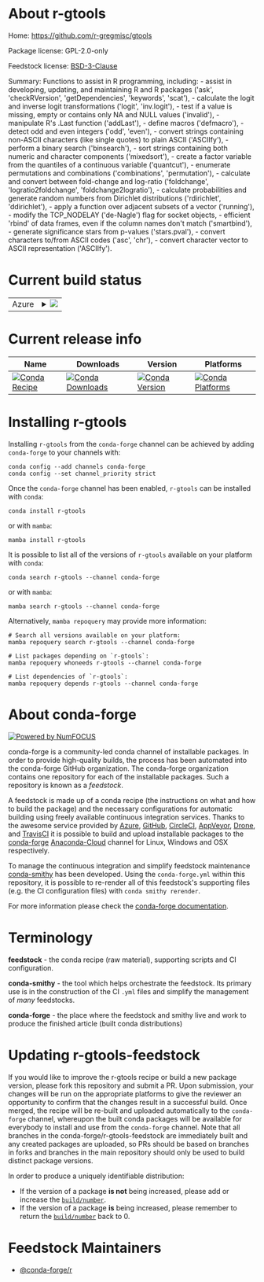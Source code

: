 About r-gtools
==============

Home: https://github.com/r-gregmisc/gtools

Package license: GPL-2.0-only

Feedstock license: [BSD-3-Clause](https://github.com/conda-forge/r-gtools-feedstock/blob/main/LICENSE.txt)

Summary: Functions to assist in R programming, including: - assist in developing, updating, and maintaining R and R packages ('ask', 'checkRVersion', 'getDependencies', 'keywords', 'scat'), - calculate the logit and inverse logit transformations ('logit', 'inv.logit'), - test if a value is missing, empty or contains only NA and NULL values ('invalid'), - manipulate R's .Last function ('addLast'), - define macros ('defmacro'), - detect odd and even integers ('odd', 'even'), - convert strings containing non-ASCII characters (like single quotes) to plain ASCII ('ASCIIfy'), - perform a binary search ('binsearch'), - sort strings containing both numeric and character components ('mixedsort'), - create a factor variable from the quantiles of a continuous variable ('quantcut'), - enumerate permutations and combinations ('combinations', 'permutation'), - calculate and convert between fold-change and log-ratio ('foldchange', 'logratio2foldchange', 'foldchange2logratio'), - calculate probabilities and generate random numbers from Dirichlet distributions ('rdirichlet', 'ddirichlet'), - apply a function over adjacent subsets of a vector ('running'), - modify the TCP\_NODELAY ('de-Nagle') flag for socket objects, - efficient 'rbind' of data frames, even if the column names don't match ('smartbind'), - generate significance stars from p-values ('stars.pval'), - convert characters to/from ASCII codes ('asc', 'chr'), - convert character vector to ASCII representation ('ASCIIfy').

Current build status
====================


<table>
    
  <tr>
    <td>Azure</td>
    <td>
      <details>
        <summary>
          <a href="https://dev.azure.com/conda-forge/feedstock-builds/_build/latest?definitionId=1226&branchName=main">
            <img src="https://dev.azure.com/conda-forge/feedstock-builds/_apis/build/status/r-gtools-feedstock?branchName=main">
          </a>
        </summary>
        <table>
          <thead><tr><th>Variant</th><th>Status</th></tr></thead>
          <tbody><tr>
              <td>linux_64_r_base4.1</td>
              <td>
                <a href="https://dev.azure.com/conda-forge/feedstock-builds/_build/latest?definitionId=1226&branchName=main">
                  <img src="https://dev.azure.com/conda-forge/feedstock-builds/_apis/build/status/r-gtools-feedstock?branchName=main&jobName=linux&configuration=linux%20linux_64_r_base4.1" alt="variant">
                </a>
              </td>
            </tr><tr>
              <td>linux_64_r_base4.2</td>
              <td>
                <a href="https://dev.azure.com/conda-forge/feedstock-builds/_build/latest?definitionId=1226&branchName=main">
                  <img src="https://dev.azure.com/conda-forge/feedstock-builds/_apis/build/status/r-gtools-feedstock?branchName=main&jobName=linux&configuration=linux%20linux_64_r_base4.2" alt="variant">
                </a>
              </td>
            </tr><tr>
              <td>linux_aarch64_r_base4.1</td>
              <td>
                <a href="https://dev.azure.com/conda-forge/feedstock-builds/_build/latest?definitionId=1226&branchName=main">
                  <img src="https://dev.azure.com/conda-forge/feedstock-builds/_apis/build/status/r-gtools-feedstock?branchName=main&jobName=linux&configuration=linux%20linux_aarch64_r_base4.1" alt="variant">
                </a>
              </td>
            </tr><tr>
              <td>linux_aarch64_r_base4.2</td>
              <td>
                <a href="https://dev.azure.com/conda-forge/feedstock-builds/_build/latest?definitionId=1226&branchName=main">
                  <img src="https://dev.azure.com/conda-forge/feedstock-builds/_apis/build/status/r-gtools-feedstock?branchName=main&jobName=linux&configuration=linux%20linux_aarch64_r_base4.2" alt="variant">
                </a>
              </td>
            </tr><tr>
              <td>linux_ppc64le_r_base4.1</td>
              <td>
                <a href="https://dev.azure.com/conda-forge/feedstock-builds/_build/latest?definitionId=1226&branchName=main">
                  <img src="https://dev.azure.com/conda-forge/feedstock-builds/_apis/build/status/r-gtools-feedstock?branchName=main&jobName=linux&configuration=linux%20linux_ppc64le_r_base4.1" alt="variant">
                </a>
              </td>
            </tr><tr>
              <td>linux_ppc64le_r_base4.2</td>
              <td>
                <a href="https://dev.azure.com/conda-forge/feedstock-builds/_build/latest?definitionId=1226&branchName=main">
                  <img src="https://dev.azure.com/conda-forge/feedstock-builds/_apis/build/status/r-gtools-feedstock?branchName=main&jobName=linux&configuration=linux%20linux_ppc64le_r_base4.2" alt="variant">
                </a>
              </td>
            </tr><tr>
              <td>osx_64_r_base4.1</td>
              <td>
                <a href="https://dev.azure.com/conda-forge/feedstock-builds/_build/latest?definitionId=1226&branchName=main">
                  <img src="https://dev.azure.com/conda-forge/feedstock-builds/_apis/build/status/r-gtools-feedstock?branchName=main&jobName=osx&configuration=osx%20osx_64_r_base4.1" alt="variant">
                </a>
              </td>
            </tr><tr>
              <td>osx_64_r_base4.2</td>
              <td>
                <a href="https://dev.azure.com/conda-forge/feedstock-builds/_build/latest?definitionId=1226&branchName=main">
                  <img src="https://dev.azure.com/conda-forge/feedstock-builds/_apis/build/status/r-gtools-feedstock?branchName=main&jobName=osx&configuration=osx%20osx_64_r_base4.2" alt="variant">
                </a>
              </td>
            </tr><tr>
              <td>osx_arm64_r_base4.1</td>
              <td>
                <a href="https://dev.azure.com/conda-forge/feedstock-builds/_build/latest?definitionId=1226&branchName=main">
                  <img src="https://dev.azure.com/conda-forge/feedstock-builds/_apis/build/status/r-gtools-feedstock?branchName=main&jobName=osx&configuration=osx%20osx_arm64_r_base4.1" alt="variant">
                </a>
              </td>
            </tr><tr>
              <td>osx_arm64_r_base4.2</td>
              <td>
                <a href="https://dev.azure.com/conda-forge/feedstock-builds/_build/latest?definitionId=1226&branchName=main">
                  <img src="https://dev.azure.com/conda-forge/feedstock-builds/_apis/build/status/r-gtools-feedstock?branchName=main&jobName=osx&configuration=osx%20osx_arm64_r_base4.2" alt="variant">
                </a>
              </td>
            </tr><tr>
              <td>win_64</td>
              <td>
                <a href="https://dev.azure.com/conda-forge/feedstock-builds/_build/latest?definitionId=1226&branchName=main">
                  <img src="https://dev.azure.com/conda-forge/feedstock-builds/_apis/build/status/r-gtools-feedstock?branchName=main&jobName=win&configuration=win%20win_64_" alt="variant">
                </a>
              </td>
            </tr>
          </tbody>
        </table>
      </details>
    </td>
  </tr>
</table>

Current release info
====================

| Name | Downloads | Version | Platforms |
| --- | --- | --- | --- |
| [![Conda Recipe](https://img.shields.io/badge/recipe-r--gtools-green.svg)](https://anaconda.org/conda-forge/r-gtools) | [![Conda Downloads](https://img.shields.io/conda/dn/conda-forge/r-gtools.svg)](https://anaconda.org/conda-forge/r-gtools) | [![Conda Version](https://img.shields.io/conda/vn/conda-forge/r-gtools.svg)](https://anaconda.org/conda-forge/r-gtools) | [![Conda Platforms](https://img.shields.io/conda/pn/conda-forge/r-gtools.svg)](https://anaconda.org/conda-forge/r-gtools) |

Installing r-gtools
===================

Installing `r-gtools` from the `conda-forge` channel can be achieved by adding `conda-forge` to your channels with:

```
conda config --add channels conda-forge
conda config --set channel_priority strict
```

Once the `conda-forge` channel has been enabled, `r-gtools` can be installed with `conda`:

```
conda install r-gtools
```

or with `mamba`:

```
mamba install r-gtools
```

It is possible to list all of the versions of `r-gtools` available on your platform with `conda`:

```
conda search r-gtools --channel conda-forge
```

or with `mamba`:

```
mamba search r-gtools --channel conda-forge
```

Alternatively, `mamba repoquery` may provide more information:

```
# Search all versions available on your platform:
mamba repoquery search r-gtools --channel conda-forge

# List packages depending on `r-gtools`:
mamba repoquery whoneeds r-gtools --channel conda-forge

# List dependencies of `r-gtools`:
mamba repoquery depends r-gtools --channel conda-forge
```


About conda-forge
=================

[![Powered by
NumFOCUS](https://img.shields.io/badge/powered%20by-NumFOCUS-orange.svg?style=flat&colorA=E1523D&colorB=007D8A)](https://numfocus.org)

conda-forge is a community-led conda channel of installable packages.
In order to provide high-quality builds, the process has been automated into the
conda-forge GitHub organization. The conda-forge organization contains one repository
for each of the installable packages. Such a repository is known as a *feedstock*.

A feedstock is made up of a conda recipe (the instructions on what and how to build
the package) and the necessary configurations for automatic building using freely
available continuous integration services. Thanks to the awesome service provided by
[Azure](https://azure.microsoft.com/en-us/services/devops/), [GitHub](https://github.com/),
[CircleCI](https://circleci.com/), [AppVeyor](https://www.appveyor.com/),
[Drone](https://cloud.drone.io/welcome), and [TravisCI](https://travis-ci.com/)
it is possible to build and upload installable packages to the
[conda-forge](https://anaconda.org/conda-forge) [Anaconda-Cloud](https://anaconda.org/)
channel for Linux, Windows and OSX respectively.

To manage the continuous integration and simplify feedstock maintenance
[conda-smithy](https://github.com/conda-forge/conda-smithy) has been developed.
Using the ``conda-forge.yml`` within this repository, it is possible to re-render all of
this feedstock's supporting files (e.g. the CI configuration files) with ``conda smithy rerender``.

For more information please check the [conda-forge documentation](https://conda-forge.org/docs/).

Terminology
===========

**feedstock** - the conda recipe (raw material), supporting scripts and CI configuration.

**conda-smithy** - the tool which helps orchestrate the feedstock.
                   Its primary use is in the construction of the CI ``.yml`` files
                   and simplify the management of *many* feedstocks.

**conda-forge** - the place where the feedstock and smithy live and work to
                  produce the finished article (built conda distributions)


Updating r-gtools-feedstock
===========================

If you would like to improve the r-gtools recipe or build a new
package version, please fork this repository and submit a PR. Upon submission,
your changes will be run on the appropriate platforms to give the reviewer an
opportunity to confirm that the changes result in a successful build. Once
merged, the recipe will be re-built and uploaded automatically to the
`conda-forge` channel, whereupon the built conda packages will be available for
everybody to install and use from the `conda-forge` channel.
Note that all branches in the conda-forge/r-gtools-feedstock are
immediately built and any created packages are uploaded, so PRs should be based
on branches in forks and branches in the main repository should only be used to
build distinct package versions.

In order to produce a uniquely identifiable distribution:
 * If the version of a package **is not** being increased, please add or increase
   the [``build/number``](https://docs.conda.io/projects/conda-build/en/latest/resources/define-metadata.html#build-number-and-string).
 * If the version of a package **is** being increased, please remember to return
   the [``build/number``](https://docs.conda.io/projects/conda-build/en/latest/resources/define-metadata.html#build-number-and-string)
   back to 0.

Feedstock Maintainers
=====================

* [@conda-forge/r](https://github.com/conda-forge/r/)

